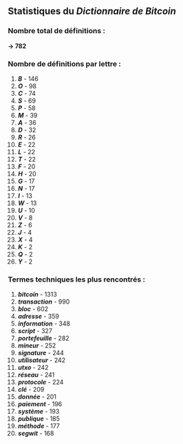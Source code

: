 ## Statistiques du *Dictionnaire de Bitcoin*

### Nombre total de définitions : 
**-> 782**

### Nombre de définitions par lettre :
1. ***B*** - 146
2. ***O*** - 98
3. ***C*** - 74
4. ***S*** - 69
5. ***P*** - 58
6. ***M*** - 39
7. ***A*** - 36
8. ***D*** - 32
9. ***R*** - 26
10. ***E*** - 22
11. ***L*** - 22
12. ***T*** - 22
13. ***F*** - 20
14. ***H*** - 20
15. ***G*** - 17
16. ***N*** - 17
17. ***I*** - 13
18. ***W*** - 13
19. ***U*** - 10
20. ***V*** - 8
21. ***Z*** - 6
22. ***J*** - 4
23. ***X*** - 4
24. ***K*** - 2
25. ***Q*** - 2
26. ***Y*** - 2

### Termes techniques les plus rencontrés :
1. ***bitcoin*** - 1313
2. ***transaction*** - 990
3. ***bloc*** - 602
4. ***adresse*** - 359
5. ***information*** - 348
6. ***script*** - 327
7. ***portefeuille*** - 282
8. ***mineur*** - 252
9. ***signature*** - 244
10. ***utilisateur*** - 242
11. ***utxo*** - 242
12. ***réseau*** - 241
13. ***protocole*** - 224
14. ***clé*** - 209
15. ***donnée*** - 201
16. ***paiement*** - 196
17. ***système*** - 193
18. ***publique*** - 185
19. ***méthode*** - 177
20. ***segwit*** - 168
